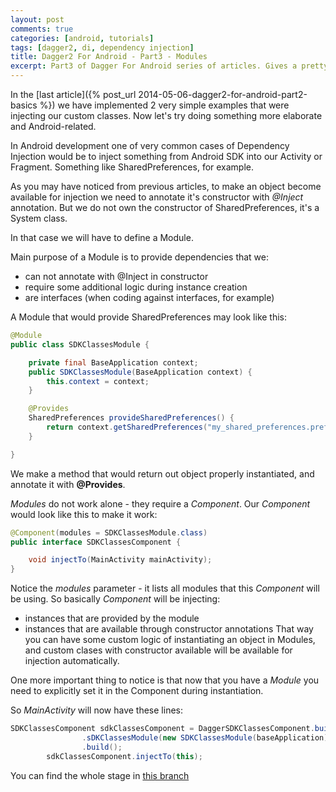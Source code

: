 ```yaml
---
layout: post
comments: true
categories: [android, tutorials]
tags: [dagger2, di, dependency injection]
title: Dagger2 For Android - Part3 - Modules
excerpt: Part3 of Dagger For Android series of articles. Gives a pretty straighforward and simple explanation of how Modules work.
---
```


In the [last article]({% post_url 2014-05-06-dagger2-for-android-part2-basics %}) we have implemented 2 very simple examples that were injecting our custom classes. Now let's try doing something more elaborate and Android-related.

In Android development one of very common cases of Dependency Injection would be to inject something from Android SDK into our Activity or Fragment. Something like SharedPreferences, for example.

As you may have noticed from previous articles, to make an object become available for injection we need to annotate it's constructor with *@Inject* annotation. But we do not own the constructor of SharedPreferences, it's a System class.

In that case we will have to define a Module.

Main purpose of a Module is to provide dependencies that we:
- can not annotate with @Inject in constructor
- require some additional logic during instance creation
- are interfaces (when coding against interfaces, for example)

A Module that would provide SharedPreferences may look like this:

```java
@Module
public class SDKClassesModule {

    private final BaseApplication context;
    public SDKClassesModule(BaseApplication context) {
        this.context = context;
    }

    @Provides
    SharedPreferences provideSharedPreferences() {
        return context.getSharedPreferences("my_shared_preferences.pref", Activity.MODE_PRIVATE);
    }

}

```

We make a method that would return out object properly instantiated, and annotate it with **@Provides**.

*Modules* do not work alone - they require a *Component*. Our *Component* would look like this to make it work:

```java
@Component(modules = SDKClassesModule.class)
public interface SDKClassesComponent {

    void injectTo(MainActivity mainActivity);
}
```

Notice the *modules* parameter - it lists all modules that this *Component* will be using. So basically *Component* will be injecting:
- instances that are provided by the module
- instances that are available through constructor annotations
That way you can have some custom logic of instantiating an object in Modules, and custom clases with constructor available will be available for injection automatically.

One more important thing to notice is that now that you have a *Module* you need to explicitly set it in the Component during instantiation.

So *MainActivity* will now have these lines:

```java
SDKClassesComponent sdkClassesComponent = DaggerSDKClassesComponent.builder()
                .sDKClassesModule(new SDKClassesModule(baseApplication))
                .build();
        sdkClassesComponent.injectTo(this);
```

You can find the whole stage in [this branch](https://github.com/AAverin/dagger2_stepbystep/tree/step2_modules)





